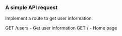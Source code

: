 ### A simple API request

Implement a route to get user information.

GET /users - Get user information
GET / - Home page
